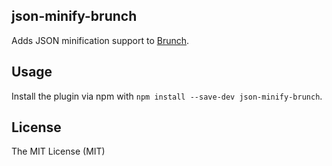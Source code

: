 ## json-minify-brunch
Adds JSON minification support to [Brunch](https://brunch.io).

## Usage
Install the plugin via npm with `npm install --save-dev json-minify-brunch`.

## License

The MIT License (MIT)
